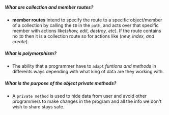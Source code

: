 ##### What are collection and member routes?
  - **member routes** intend to specify the route to a specific object/member of a collection by calling the `ID` in the `path`, and acts over that specific member with actions like(*show, edit, destroy, etc*). If the route contains no `ID` then it is a collection route so for actions like (*new, index, and create*).




##### What is polymorphism?
  - The ability that a programmer have to `adapt` *funtions and methods* in differents ways depending with what king of data are they working with.




##### What is the purpose of the object private methods?
  - A `private method` is used to hide data from user and avoid other programmers to make changes in the program and all the info we don't wish to share stays safe.